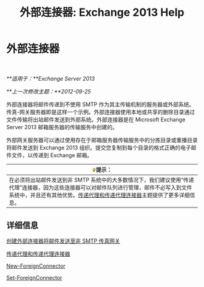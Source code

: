 ﻿---
title: '外部连接器: Exchange 2013 Help'
TOCTitle: 外部连接器
ms:assetid: 21c6a7a9-f4d2-4359-9ac9-930701b63a4e
ms:mtpsurl: https://technet.microsoft.com/zh-cn/library/Aa996779(v=EXCHG.150)
ms:contentKeyID: 50490060
ms.date: 01/11/2018
mtps_version: v=EXCHG.150
ms.translationtype: HT
---

# 外部连接器

 

_**适用于：**Exchange Server 2013_

_**上一次修改主题：**2012-09-25_

外部连接器将邮件传递到不使用 SMTP 作为其主传输机制的服务器或外部系统。传真-网关服务器即是这样一个示例。外部连接器使用本地或共享的删除目录通过文件传输将出站邮件发送到外部系统。外部连接器是在 Microsoft Exchange Server 2013 邮箱服务器的传输服务中创建的。

外部网关服务器可以通过使用存在于邮箱服务器传输服务中的分拣目录或重播目录将邮件发送到 Exchange 2013 组织。提交您复制到每个目录的格式正确的电子邮件文件，以传递到 Exchange 邮箱。

<table>
<thead>
<tr class="header">
<th><img src="images/Bb124558.tip(EXCHG.150).gif" title="提示" alt="提示" />提示：</th>
</tr>
</thead>
<tbody>
<tr class="odd">
<td>在必须将出站邮件发送到非 SMTP 系统中的大多数情况下，我们建议使用“传递代理”连接器，因为这些连接器可以对邮件队列进行管理，邮件不必写入到文件系统中，并且还有其他优势。<a href="delivery-agents-and-delivery-agent-connectors-exchange-2013-help.md">传递代理和传递代理连接器</a>主题提供了更多详细信息。</td>
</tr>
</tbody>
</table>


## 详细信息

[创建外部连接器将邮件发送至非 SMTP 传真网关](create-a-foreign-connector-to-deliver-messages-to-a-non-smtp-fax-gateway-exchange-2013-help.md)

[传递代理和传递代理连接器](delivery-agents-and-delivery-agent-connectors-exchange-2013-help.md)

[New-ForeignConnector](https://technet.microsoft.com/zh-cn/library/aa996310\(v=exchg.150\))

[Set-ForeignConnector](https://technet.microsoft.com/zh-cn/library/bb123789\(v=exchg.150\))

